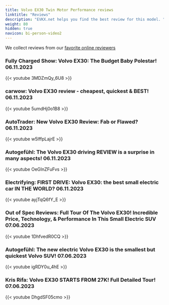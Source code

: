 ```yaml
---
title: Volvo EX30 Twin Motor Performance reviews
linktitle: "Reviews"
description: "EVKX.net helps you find the best review for this model. "
weight: 80
hidden: true
navicon: bi-person-video2
---
```

We collect reviews from our [favorite online reviewers](/guides/evreviewers/)

### Fully Charged Show: Volvo EX30: The Budget Baby Polestar! 06.11.2023

{{< youtube 3MDZmQy_6U8 >}}

### carwow: Volvo EX30 review - cheapest, quickest & BEST! 06.11.2023

{{< youtube 5umdHj0o1B8 >}}

### AutoTrader: New Volvo EX30 Review: Fab or Flawed? 06.11.2023

{{< youtube w5IffpLajrE >}}

### Autogefühl: The Volvo EX30 driving REVIEW is a surprise in many aspects! 06.11.2023

{{< youtube OeGInZFuFvs >}}

### Electrifying: FIRST DRIVE: Volvo EX30: the best small electric car IN THE WORLD? 06.11.2023

{{< youtube ayjTqQ6fY_E >}}

### Out of Spec Reviews: Full Tour Of The Volvo EX30! Incredible Price, Technology, & Performance In This Small Electric SUV 07.06.2023

{{< youtube 1DhfvedR0CQ >}}

### Autogefühl: The new electric Volvo EX30 is the smallest but quickest Volvo SUV! 07.06.2023

{{< youtube igRDY0u_4hE >}}

### Kris Rifa: Volvo EX30 STARTS FROM 27K! Full Detailed Tour! 07.06.2023

{{< youtube DhgdSF05cmo >}}

